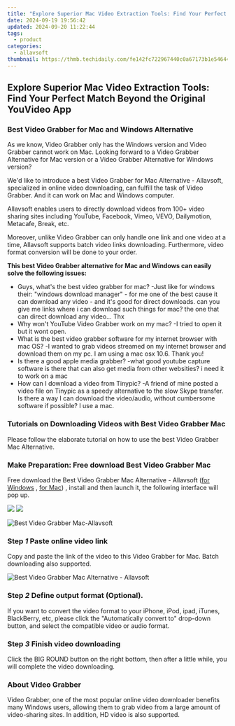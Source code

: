 ```yaml
---
title: "Explore Superior Mac Video Extraction Tools: Find Your Perfect Match Beyond the Original YouVideo App"
date: 2024-09-19 19:56:42
updated: 2024-09-20 11:22:44
tags:
  - product
categories:
  - allavsoft
thumbnail: https://thmb.techidaily.com/fe142fc722967440c0a67173b1e546447bf0e801339eadf58291eb4451fb4b01.jpg
---
```


## Explore Superior Mac Video Extraction Tools: Find Your Perfect Match Beyond the Original YouVideo App

### Best Video Grabber for Mac and Windows Alternative

As we know, Video Grabber only has the Windows version and Video Grabber cannot work on Mac. Looking forward to a Video Grabber Alternative for Mac version or a Video Grabber Alternative for Windows version?

We'd like to introduce a best Video Grabber for Mac Alternative - Allavsoft, specialized in online video downloading, can fulfill the task of Video Grabber. And it can work on Mac and Windows computer.

Allavsoft enables users to directly download videos from 100+ video sharing sites including YouTube, Facebook, Vimeo, VEVO, Dailymotion, Metacafe, Break, etc.

Moreover, unlike Video Grabber can only handle one link and one video at a time, Allavsoft supports batch video links downloading. Furthermore, video format conversion will be done to your order.

**This best Video Grabber alternative for Mac and Windows can easily solve the following issues:**

* Guys, what's the best video grabber for mac? -Just like for windows their: "windows download manager" - for me one of the best cause it can download any video - and it's good for direct downloads. can you give me links where i can download such things for mac? the one that can direct download any video... Thx
* Why won't YouTube Video Grabber work on my mac? -I tried to open it but it wont open.
* What is the best video grabber software for my internet browser with mac OS? -I wanted to grab videos streamed on my internet browser and download them on my pc. I am using a mac osx 10.6\. Thank you!
* Is there a good apple media grabber? -what good youtube capture software is there that can also get media from other websities? i need it to work on a mac
* How can I download a video from Tinypic? -A friend of mine posted a video file on Tinypic as a speedy alternative to the slow Skype transfer. Is there a way I can download the video/audio, without cumbersome software if possible? I use a mac.

### Tutorials on Downloading Videos with Best Video Grabber Mac

Please follow the elaborate tutorial on how to use the best Video Grabber Mac Alternative.

### Make Preparation: Free download Best Video Grabber Mac

Free download the Best Video Grabber Mac Alternative - Allavsoft ([for Windows](https://tools.techidaily.com/allavsoft/products/) , [for Mac](https://tools.techidaily.com/allavsoft/products/)) , install and then launch it, the following interface will pop up.

[![](https://www.allavsoft.com/how-to/../images/how-to/free-download-win.jpg)](https://tools.techidaily.com/allavsoft/products/) [![](https://www.allavsoft.com/how-to/../images/how-to/free-download-mac.jpg)](https://tools.techidaily.com/allavsoft/products/)

![Best Video Grabber Mac-Allavsoft](https://www.allavsoft.com/how-to/../images/allavsoft-mac/screen-shot-600.jpg)

### Step _1_ Paste online video link

Copy and paste the link of the video to this Video Grabber for Mac. Batch downloading also supported.

![Best Video Grabber Mac Alternative - Allavsoft](https://www.allavsoft.com/how-to/../images/how-to/video-grabber-mac/how-to-use-video-grabber-mac.jpg)

### Step _2_ Define output format (Optional).

If you want to convert the video format to your iPhone, iPod, ipad, iTunes, BlackBerry, etc, please click the "Automatically convert to" drop-down button, and select the compatible video or audio format.

### Step _3_ Finish video downloading

Click the BIG ROUND button on the right bottom, then after a little while, you will complete the video downloading.

### About Video Grabber

Video Grabber, one of the most popular online video downloader benefits many Windows users, allowing them to grab video from a large amount of video-sharing sites. In addition, HD video is also supported.

<ins class="adsbygoogle"
     style="display:block"
     data-ad-format="autorelaxed"
     data-ad-client="ca-pub-7571918770474297"
     data-ad-slot="1223367746"></ins>



<ins class="adsbygoogle"
     style="display:block"
     data-ad-client="ca-pub-7571918770474297"
     data-ad-slot="8358498916"
     data-ad-format="auto"
     data-full-width-responsive="true"></ins>

